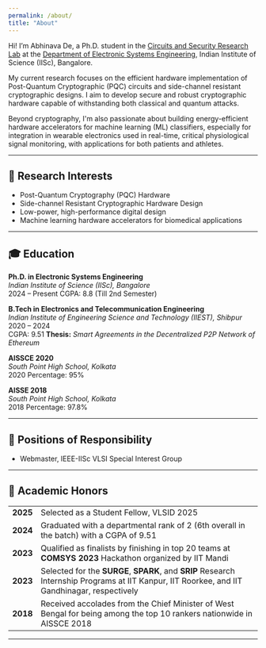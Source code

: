 ```yaml
---
permalink: /about/
title: "About"
---
```


Hi! I’m Abhinava De, a Ph.D. student in the [Circuits and Security Research Lab](https://labs.dese.iisc.ac.in/csrl/) at the [Department of Electronic Systems Engineering](https://dese.iisc.ac.in/), Indian Institute of Science (IISc), Bangalore.

My current research focuses on the efficient hardware implementation of Post-Quantum Cryptographic (PQC) circuits and side-channel resistant cryptographic designs. I aim to develop secure and robust cryptographic hardware capable of withstanding both classical and quantum attacks.

Beyond cryptography, I'm also passionate about building energy-efficient hardware accelerators for machine learning (ML) classifiers, especially for integration in wearable electronics used in real-time, critical physiological signal monitoring, with applications for both patients and athletes.

---

## 🧠 Research Interests

- Post-Quantum Cryptography (PQC) Hardware
- Side-channel Resistant Cryptographic Hardware Design
- Low-power, high-performance digital design
- Machine learning hardware accelerators for biomedical applications

---

## 🎓 Education

**Ph.D. in Electronic Systems Engineering**  
*Indian Institute of Science (IISc), Bangalore*  
2024 – Present
CGPA: 8.8 (Till 2nd Semester)

**B.Tech in Electronics and Telecommunication Engineering**  
*Indian Institute of Engineering Science and Technology (IIEST), Shibpur*  
2020 – 2024  
CGPA: 9.51
**Thesis:** *Smart Agreements in the Decentralized P2P Network of Ethereum*

**AISSCE 2020**  
*South Point High School, Kolkata*  
2020
Percentage: 95%

**AISSE 2018**  
*South Point High School, Kolkata*  
2018
Percentage: 97.8%

---

## 🧩 Positions of Responsibility

- Webmaster, IEEE-IISc VLSI Special Interest Group
<!-- - Student Coordinator, DESE Hardware Hackathon 2024
- Departmental Football Team Member – EECS Sports Meet, IISc -->

---

## 🏅 Academic Honors

<!-- - Selected as a Student Fellow, VLSID 2025
- Departmental Rank: 2, Batch Rank: 6, IIEST Shibpur
- All India Rank <insert rank>, GATE Electronics & Communication 2023
- Second Place – Statewide Drawing Competition, Bengal Chamber of Commerce (2012) -->
<table>
  <tbody>
    <tr>
      <td><strong>2025</strong></td>
      <td>Selected as a Student Fellow, VLSID 2025</td>
    </tr>
    <tr>
      <td><strong>2024</strong></td>
      <td>Graduated with a departmental rank of 2 (6th overall in the batch) with a CGPA of 9.51</td>
    </tr>
    <!-- <tr>
      <td><strong>2024</strong></td>
      <td>Secured 97.23 percentile in GATE 2024 Data Science and Artificial Intelligence Paper</td>
    </tr>
    <tr>
      <td><strong>2024</strong></td>
      <td>Secured 96.2 percentile in GATE 2024 Electronics and Communication Paper</td>
    </tr> -->
    <tr>
      <td><strong>2023</strong></td>
      <td>Qualified as finalists by finishing in top 20 teams at <strong>COMSYS 2023</strong> Hackathon organized by IIT Mandi</td>
    </tr>
    <tr>
      <td><strong>2023</strong></td>
      <td>Selected for the <strong>SURGE</strong>, <strong>SPARK</strong>, and <strong>SRIP</strong> Research Internship Programs at IIT Kanpur, IIT Roorkee, and IIT Gandhinagar, respectively</td>
    </tr>
    <tr>
      <td><strong>2018</strong></td>
      <td>Received accolades from the Chief Minister of West Bengal for being among the top 10 rankers nationwide in AISSCE 2018</td>
    </tr>
  </tbody>
</table>

---